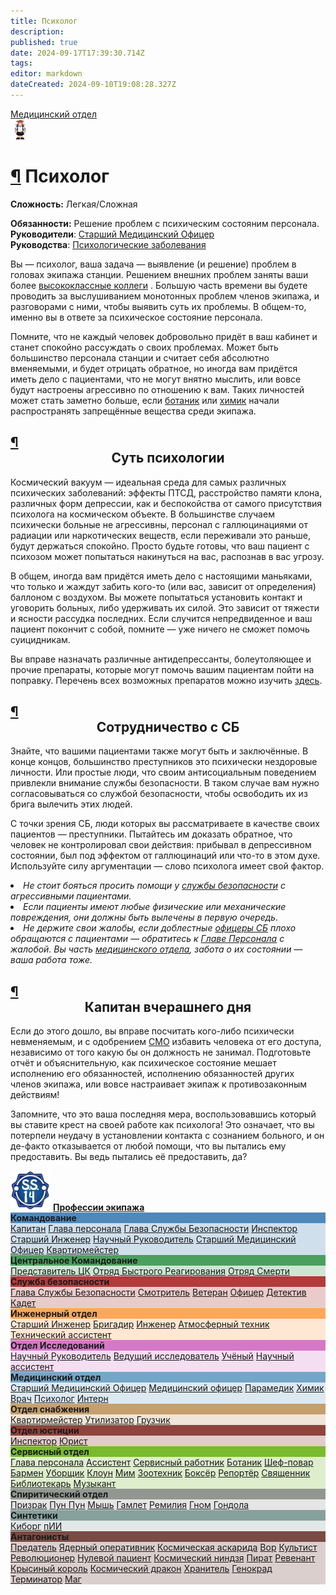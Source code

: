 ```yaml
---
title: Психолог
description: 
published: true
date: 2024-09-17T17:39:30.714Z
tags: 
editor: markdown
dateCreated: 2024-09-10T19:08:28.327Z
---
```


<div class="roles-passport med">
  <div class="title med"><a href="/roles/medicaldepartment" class="is-internal-link is-valid-page">Медицинский отдел</a></div>
  <div>
<div><div><img src="/roles/psyschologistmeow.png"></div></div>
  <div><div>
    <h1 id="психолог" class="toc-header"><a class="toc-anchor" href="#психолог">¶</a> Психолог</h1>
    <p><strong>Сложность:</strong> Легкая/Сложная</p>
    <strong>Обязанности:</strong> Решение проблем с психическим состояним персонала.<br>
    <b>Руководители</b>: <a href="/roles/chiefmedicalofficer" title="Старший Медицинский Офицер" class="is-internal-link is-valid-page">Старший Медицинский Офицер</a><br>
    <b>Руководства</b>: <a href="/guides/psychologicaldiseases" title="Медицина" class="is-internal-link is-valid-page">Психологические заболевания</a> 
  </div></div>
  </div>
</div>
</div>
<p>Вы — психолог, ваша задача — выявление (и решение) проблем в головах экипажа станции. Решением внешних проблем заняты ваши более <a href="/roles/medicaldepartment" class="is-internal-link is-valid-page">высококлассные коллеги</a> . Большую часть времени вы будете проводить за выслушиванием монотонных проблем членов экипажа, и разговорами с ними, чтобы выявить суть их проблемы. В общем-то, именно вы в ответе за психическое состояние персонала.</p>
<p>Помните, что не каждый человек добровольно придёт в ваш кабинет и станет спокойно рассуждать о своих проблемах. Может быть большинство персонала станции и считает себя абсолютно вменяемыми, и будет отрицать обратное, но иногда вам придётся иметь дело с пациентами, что не могут внятно мыслить, или вовсе будут настроены агрессивно по отношению к вам. Таких личностей может стать заметно больше, если <a href="/roles/botanist" class="is-internal-link is-valid-page">ботаник</a> или <a href="/roles/chemist" class="is-internal-link is-valid-page">химик</a> начали распространять запрещённые вещества среди экипажа.</p>
<h2 id="суть-психологии" class="toc-header"><a class="toc-anchor" href="#суть-психологии">¶</a> <center>Суть психологии</center></h2>
<p>Космический вакуум — идеальная среда для самых различных психических заболеваний: эффекты ПТСД, расстройство памяти клона, различных форм депрессии, как и беспокойства от самого присутствия психолога на космическом объекте. В большинстве случаем психически больные не агрессивны, персонал с галлюцинациями от радиации или наркотических веществ, если переживали это раньше, будут держаться спокойно. Просто будьте готовы, что ваш пациент с психозом может попытаться накинуться на вас, распознав в вас угрозу.</p>
<p>В общем, иногда вам придётся иметь дело с настоящими маньяками, что только и жаждут забить кого-то (или вас, зависит от определения) баллоном с воздухом. Вы можете попытаться установить контакт и уговорить больных, либо удерживать их силой. Это зависит от тяжести и ясности рассудка последних. Если случится непредвиденное и ваш пациент покончит с собой, помните — уже ничего не сможет помочь суицидникам.</p>
<p>Вы вправе назначать различные антидепрессанты, болеутоляющее и прочие препараты, которые могут помочь вашим пациентам пойти на поправку. Перечень всех возможных препаратов можно изучить <a href="/guides/chemistry" class="is-internal-link is-valid-page">здесь</a>.</p>
<h2 id="сотрудничество-с-сб" class="toc-header"><a class="toc-anchor" href="#сотрудничество-с-сб">¶</a> <center>Сотрудничество с СБ</center></h2>
<p>Знайте, что вашими пациентами также могут быть и заключённые. В конце концов, большинство преступников это психически нездоровые личности. Или простые люди, что своим антисоциальным поведением привлекли внимание службы безопасности. В таком случае вам нужно согласовываться со службой безопасности, чтобы освободить их из брига вылечить этих людей.</p>
<p>С точки зрения СБ, люди которых вы рассматриваете в качестве своих пациентов — преступники. Пытайтесь им доказать обратное, что человек не контролировал свои действия: прибывал в депрессивном состоянии, был под эффектом от галлюцинаций или что-то в этом духе. Используйте силу аргументации — слово психолога имеет свой фактор.</p>
<dl>
  <li><i>Не стоит бояться просить помощи у <a href="/roles/securityservicedepartment" class="is-internal-link is-valid-page">службы безопасности</a> с агрессивными пациентами.</i></li>
  <li><i>Если пациенты имеют любые физические или механические повреждения, они должны быть вылечены в первую очередь.</i></li>
  <li><i>Не держите свои жалобы, если доблестные <a href="/roles/officer" class="is-internal-link is-valid-page">офицеры СБ</a> плохо обращаются с пациентами — обратитесь к <a href="/roles/headofpersonnel" class="is-internal-link is-valid-page">Главе Персонала</a> с жалобой. Вы часть <a href="/roles/medicaldepartment" class="is-internal-link is-valid-page">медицинского отдела</a>, забота о их состоянии — ваша работа тоже.</i></li>
</dl>
<h2 id="капитан-вчерашнего-дня" class="toc-header"><a class="toc-anchor" href="#капитан-вчерашнего-дня">¶</a> <center>Капитан вчерашнего дня</center></h2>
<p>Если до этого дошло, вы вправе посчитать кого-либо психически невменяемым, и с одобрением <a href="/roles/chiefmedicalofficer" title="Старший Медицинский Офицер" class="is-internal-link is-valid-page">СМО</a> избавить человека от его доступа, независимо от того какую бы он должность не занимал. Подготовьте отчёт и объяснительную, как психическое состояние мешает исполнению его обязанностей, исполнению обязанностей других членов экипажа, или вовсе настраивает экипаж к противозаконным действиям!</p>
<p>Запомните, что это ваша последняя мера, воспользовавшись который вы ставите крест на своей работе как психолога! Это означает, что вы потерпели неудачу в установлении контакта с сознанием больного, и он де-факто отказывается от любой помощи, что вы пытались ему предоставить. Вы ведь пытались её предоставить, да?</p>
<div class="table"></div></div></template><template slot="comments"><div><comments></comments></div></template></page></div>
<p></p>
<div class="table"></div>
<div><div class="roles-table">
    <div class="title">
      <img src="/main_page_icons/ss14_mini_logo.png" alt="Профессии экипажа">
      <a href="/roles"><strong>Профессии экипажа</strong></a>
    </div>
    <div class="wrapper">
      <div class="dep-wrapper" style="background:rgb(25, 100, 165, 0.2);">
        <div class="dep-title" style="background:rgb(25, 100, 165, 0.7);">
          <strong>Командование</strong>
        </div>
        <div class="roles" id="com">
          <a href="/roles/captain">Капитан</a>
          <a href="/roles/headofpersonnel">Глава персонала</a>
          <a href="/roles/headofsecurity">Глава Службы Безопасности</a>
          <a href="/roles/inspector">Инспектор</a>
          <a href="/roles/chiefengineer">Старший Инженер</a>
          <a href="/roles/researchdirector">Научный Руководитель</a>
          <a href="/roles/chiefmedicalofficer">Старший Медицинский Офицер</a>
          <a href="/roles/quartermaster">Квартирмейстер</a>
        </div>
      </div>
      <div class="dep-wrapper" style="background:rgb(20, 130, 45, 0.2);">
        <div class="dep-title" style="background:rgb(20, 130, 45, 0.7);">
          <strong>Центральное Командование</strong>
        </div>
        <div class="roles" id="cencom">
          <a href="/roles/representativeofcc">Представитель ЦК</a>
          <a href="/roles/emergencyresponseteam">Отряд Быстрого Реагирования</a>
          <a href="/roles/deathsquad">Отряд Смерти</a>
        </div>
      </div>
      <div class="dep-wrapper" style="background:rgb(155, 0, 0, 0.2);">
        <div class="dep-title" style="background:rgb(155, 0, 0, 0.7);">
          <strong>Служба безопасности</strong>
        </div>
        <div class="roles" id="sec">
          <a href="/roles/headofsecurity">Глава Службы Безопасности</a>
          <a href="/roles/warden">Смотритель</a>
          <a href="/roles/veteran">Ветеран</a>
          <a href="/roles/officer">Офицер</a>
          <a href="/roles/detective">Детектив</a>
          <a href="/roles/cadet">Кадет</a>
        </div>
      </div>
      <div class="dep-wrapper" style="background:rgb(255, 140, 40, 0.2);">
        <div class="dep-title" style="background:rgb(255, 140, 40, 0.7);">
          <strong>Инженерный отдел</strong>
        </div>
        <div class="roles" id="eng">
          <a href="/roles/chiefengineer">Старший Инженер</a>
          <a href="/roles/brigadier">Бригадир</a>
          <a href="/roles/engineer">Инженер</a>
          <a href="/roles/atmospherictechnician">Атмосферный техник</a>
          <a href="/roles/technicalassistant">Технический ассистент</a>
        </div>
      </div>
      <div class="dep-wrapper" style="background:rgb(205, 95, 190, 0.2);">
        <div class="dep-title" style="background:rgb(205, 95, 190, 0.8);">
          <strong>Отдел Исследований</strong>
        </div>
        <div class="roles" id="rnd">
          <a href="/roles/researchdirector">Научный Руководитель</a>
          <a href="/roles/leadresearcher">Ведущий исследователь</a>
          <a href="/roles/scientist">Учёный</a>
          <a href="/roles/researchassistant">Научный ассистент</a>
        </div>
      </div>
      <div class="dep-wrapper" style="background:rgb(90, 150, 190, 0.2);">
        <div class="dep-title" style="background:rgb(90, 150, 190, 0.8);;">
          <strong>Медицинский отдел</strong>
        </div>
        <div class="roles" id="med">
          <a href="/roles/chiefmedicalofficer">Старший Медицинский Офицер</a>
          <a href="/roles/medicalofficer">Медицинский офицер</a>
          <a href="/roles/paramedic">Парамедик</a>
          <a href="/roles/chemist">Химик</a>
          <a href="/roles/doctor">Врач</a>
          <a href="/roles/psychologist">Психолог</a>
          <a href="/roles/intern">Интерн</a>
        </div>
      </div>
      <div class="dep-wrapper" style="background:rgb(180, 130, 65, 0.2);">
        <div class="dep-title" style="background:rgb(180, 130, 65, 0.7);">
          <strong>Отдел снабжения</strong>
        </div>
        <div class="roles" id="sup">
          <a href="/roles/quartermaster">Квартирмейстер</a>
         <!-- <a href="/roles/hunter">Охотник</a>-->
          <a href="/roles/utilizer">Утилизатор</a>
          <a href="/roles/loader">Грузчик</a>
        </div>
      </div>
      <div class="dep-wrapper" style="background:rgb(110, 10, 0, 0.2);">
        <div class="dep-title" style="background:rgb(110, 10, 0, 0.7);">
          <strong>Отдел юстиции</strong>
        </div>
        <div class="roles">
          <a href="/roles/inspector">Инспектор</a>
          <a href="/roles/lawyer">Юрист</a>
        </div>
      </div>
      <div class="dep-wrapper" style="background:rgb(95, 175, 5, 0.2);">
        <div class="dep-title" style="background:rgb(95, 175, 5, 0.8);">
          <strong>Сервисный отдел</strong>
        </div>
        <div class="roles" id="ser">
          <a href="/roles/headofpersonnel">Глава персонала</a>
          <a href="/roles/assistant">Ассистент</a>
          <a href="/roles/serviceworker">Сервисный работник</a>
          <a href="/roles/botanist">Ботаник</a>
          <a href="/roles/chef">Шеф-повар</a>
          <a href="/roles/barman">Бармен</a>
          <a href="/roles/janitor">Уборщик</a>
          <a href="/roles/clown">Клоун</a>
          <a href="/roles/mime">Мим</a>
          <a href="/roles/zootechnik">Зоотехник</a>
          <a href="/roles/boxer">Боксёр</a>
          <a href="/roles/reporter">Репортёр</a>
          <a href="/roles/priest">Священник</a>
          <a href="/roles/librarian">Библиотекарь</a>
          <a href="/roles/musician">Музыкант</a>
        </div>
      </div>
      <div class="dep-wrapper" style="background:rgb(125, 130, 125, 0.2);">
        <div class="dep-title" style="background:rgb(125, 130, 125, 0.8);">
          <strong>Спиритический отдел</strong>
        </div>
        <div class="roles" id="ghost">
          <a href="/roles/ghost">Призрак</a>
          <a href="/roles/punpun">Пун Пун</a>
          <a href="/roles/mouse">Мышь</a>
          <a href="/roles/hamlet">Гамлет</a>
          <a href="/roles/remilia">Ремилия</a>
          <a href="/roles/gnome"> Гном</a>
          <a href="/roles/gondola"> Гондола</a>
        </div>
      </div>
      <div class="dep-wrapper" style="background:rgb(112, 144, 138, 0.2);">
        <div class="dep-title" style="background:rgb(112, 144, 138, 0.8);">
          <strong>Синтетики</strong>
        </div>
        <div class="roles" id="syn">
          <a href="/roles/cyborgs">Киборг</a>
          <a href="/roles/personalai">пИИ</a>
          <!--<a href="/roles/maintenancedrone">Дрон техобслуживания</a>-->
        </div>
      </div>
      <div class="dep-wrapper" style="background:rgb(80, 20, 10, 0.2);">
        <div class="dep-title" style="background:rgb(80, 20, 10, 0.7);">
          <strong>Антагонисты</strong>
        </div>
        <div class="roles" id="ant">
          <a href="/roles/traitor">Предатель</a>
          <a href="/roles/nuclearoperative">Ядерный оперативник</a>
          <a href="/roles/corticalBorer">Космическая аскарида</a>
          <a href="/roles/thief">Вор</a>
          <a href="/roles/cultist">Культист</a>
          <a href="/roles/revolution">Революционер</a>
          <a href="/roles/patientzero">Нулевой пациент</a>
          <a href="/roles/spaceninja">Космический ниндзя</a>
          <a href="/roles/pirate">Пират</a>
          <a href="/roles/revenant">Ревенант</a>
          <a href="/roles/ratking">Крысиный король</a>
          <a href="/roles/spacedragon">Космический дракон</a>
          <a href="/roles/guardian">Хранитель</a>
          <a href="/roles/genestealer">Генокрад</a>
          <a href="/roles/terminator">Терминатор</a>
          <a href="/roles/wizard">Маг</a>
        </div>
      </div>
    </div>
</div>
</div>
